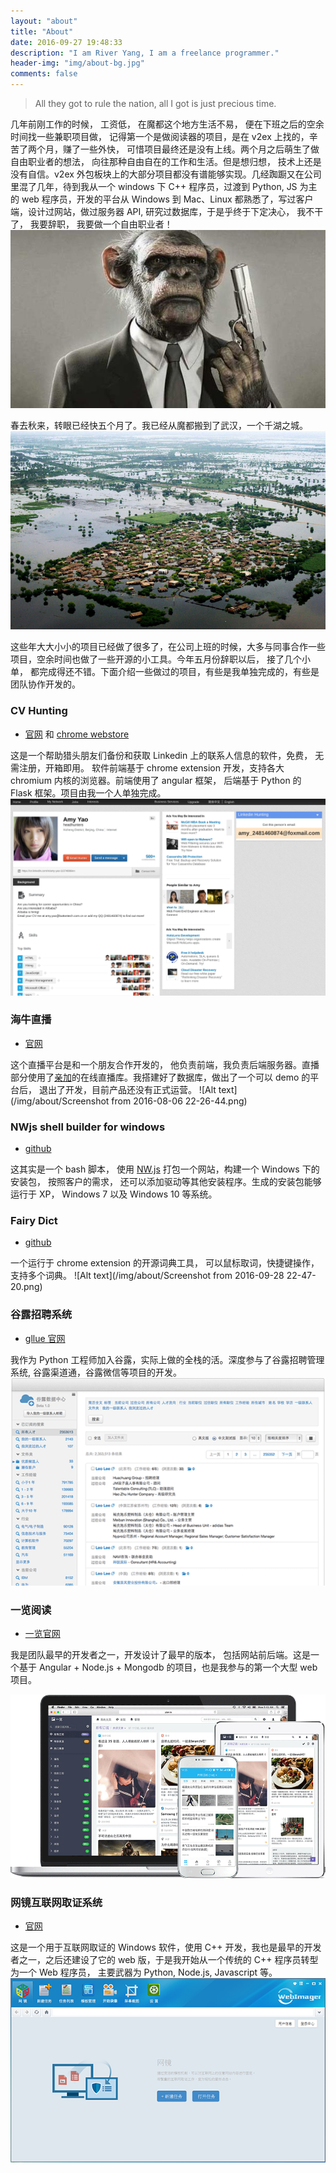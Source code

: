 ```yaml
---
layout: "about"
title: "About"
date: 2016-09-27 19:48:33
description: "I am River Yang, I am a freelance programmer."
header-img: "img/about-bg.jpg"
comments: false
---
```



>All they got to rule the nation, all I got is just precious time.

几年前刚工作的时候， 工资低， 在魔都这个地方生活不易， 便在下班之后的空余时间找一些兼职项目做， 记得第一个是做阅读器的项目，是在 v2ex 上找的，辛苦了两个月，赚了一些外快， 可惜项目最终还是没有上线。两个月之后萌生了做自由职业者的想法， 向往那种自由自在的工作和生活。但是想归想， 技术上还是没有自信。v2ex 外包板块上的大部分项目都没有谱能够实现。几经踟蹰又在公司里混了几年，待到我从一个 windows 下 C++ 程序员，过渡到 Python,  JS 为主的 web 程序员，开发的平台从 Windows 到 Mac、Linux 都熟悉了，写过客户端，设计过网站，做过服务器 API, 研究过数据库，于是乎终于下定决心， 我不干了， 我要辞职， 我要做一个自由职业者！
![Alt text](/img/about/FC59A967C29EA05F7D42853224DEF291.jpeg)

春去秋来，转眼已经快五个月了。我已经从魔都搬到了武汉，一个千湖之城。
![Alt text](/img/about/104294359.jpg)


这些年大大小小的项目已经做了很多了，在公司上班的时候，大多与同事合作一些项目，空余时间也做了一些开源的小工具。今年五月份辞职以后， 接了几个小单， 都完成得还不错。下面介绍一些做过的项目，有些是我单独完成的，有些是团队协作开发的。

### CV Hunting
* [官网](http://www.cvhunting.com) 和 [chrome webstore](https://chrome.google.com/webstore/detail/cv-hunting/onjhjfmflpenlonkkipmnknbeikecoee)

这是一个帮助猎头朋友们备份和获取 Linkedin 上的联系人信息的软件，免费， 无需注册，开箱即用。 软件前端基于 chrome extension 开发，支持各大 chromium 内核的浏览器。前端使用了 angular 框架， 后端基于 Python 的 Flask 框架。项目由我一个人单独完成。
![Alt text](/img/about/ss.png)

### 海牛直播
* [官网](http://www.51czd.cn/)

这个直播平台是和一个朋友合作开发的， 他负责前端，我负责后端服务器。直播部分使用了[亲加](http://gotlive.com.cn/)的在线直播库。我搭建好了数据库，做出了一个可以 demo 的平台后， 退出了开发，目前产品还没有正式运营。
![Alt text](/img/about/Screenshot from 2016-08-06 22-26-44.png)

### NWjs shell builder for windows
* [github](https://github.com/revir/nwjs-shell-builder-for-win)

这其实是一个 bash 脚本， 使用 [NW.js](http://nwjs.io) 打包一个网站，构建一个 Windows 下的安装包， 按照客户的需求， 还可以添加驱动等其他安装程序。生成的安装包能够运行于 XP， Windows 7 以及 Windows 10 等系统。

### Fairy Dict
* [github](github.com/revir/fairydict)

 一个运行于 chrome extension 的开源词典工具， 可以鼠标取词，快捷键操作，支持多个词典。
 ![Alt text](/img/about/Screenshot from 2016-09-28 22-47-20.png)


### 谷露招聘系统
* [gllue 官网](http://www.gllue.com)

我作为 Python 工程师加入谷露，实际上做的全栈的活。深度参与了谷露招聘管理系统,  谷露渠道通，谷露微信等项目的开发。
![Alt text](/img/about/09.png)

### 一览阅读
* [一览官网](https://www.yilan.io)

我是团队最早的开发者之一，开发设计了最早的版本， 包括网站前后端。这是一个基于 Angular + Node.js + Mongodb 的项目，也是我参与的第一个大型 web 项目。

![Alt text](/img/about/devices.png)

### 网镜互联网取证系统
* [官网](http://www.forensix.cn)

这是一个用于互联网取证的 Windows 软件，使用 C++ 开发，我也是最早的开发者之一，之后还建设了它的 web 版，于是我开始从一个传统的 C++ 程序员转型为一个 Web 程序员， 主要武器为 Python, Node.js, Javascript 等。
![Alt text](/img/about/webimager_homepage.png)

